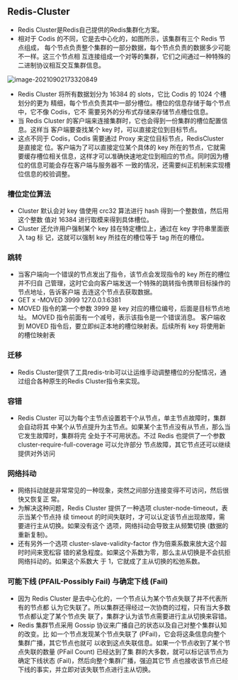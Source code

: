 ## Redis-Cluster

* Redis Cluster是Redis自己提供的Redis集群化方案。
* 相对于 Codis 的不同，它是去中心化的，如图所示，该集群有三个 Redis 节点组成， 每个节点负责整个集群的一部分数据，每个节点负责的数据多少可能不一样。这三个节点相 互连接组成一个对等的集群，它们之间通过一种特殊的二进制协议相互交互集群信息。

![image-20210902173320849](https://cdn.jsdelivr.net/gh/ClareTung/ImageHostingService/img/image-20210902173320849.png)

* Redis Cluster 将所有数据划分为 16384 的 slots，它比 Codis 的 1024 个槽划分的更为 精细，每个节点负责其中一部分槽位。槽位的信息存储于每个节点中，它不像 Codis，它不 需要另外的分布式存储来存储节点槽位信息。
* 当 Redis Cluster 的客户端来连接集群时，它也会得到一份集群的槽位配置信息。这样当 客户端要查找某个 key 时，可以直接定位到目标节点。
* 这点不同于 Codis，Codis 需要通过 Proxy 来定位目标节点，RedisCluster 是直接定 位。客户端为了可以直接定位某个具体的 key 所在的节点，它就需要缓存槽位相关信息，这样才可以准确快速地定位到相应的节点。同时因为槽位的信息可能会存在客户端与服务器不 一致的情况，还需要纠正机制来实现槽位信息的校验调整。

### 槽位定位算法

* Cluster 默认会对 key 值使用 crc32 算法进行 hash 得到一个整数值，然后用这个整数 值对 16384 进行取模来得到具体槽位。 
* Cluster 还允许用户强制某个 key 挂在特定槽位上，通过在 key 字符串里面嵌入 tag 标 记，这就可以强制 key 所挂在的槽位等于 tag 所在的槽位。

### 跳转

* 当客户端向一个错误的节点发出了指令，该节点会发现指令的 key 所在的槽位并不归自 己管理，这时它会向客户端发送一个特殊的跳转指令携带目标操作的节点地址，告诉客户端 去连这个节点去获取数据。
* GET x -MOVED 3999 127.0.0.1:6381 
* MOVED 指令的第一个参数 3999 是 key 对应的槽位编号，后面是目标节点地址。 MOVED 指令前面有一个减号，表示该指令是一个错误消息。 客户端收到 MOVED 指令后，要立即纠正本地的槽位映射表。后续所有 key 将使用新 的槽位映射表

### 迁移

* Redis Cluster提供了工具redis-trib可以让运维手动调整槽位的分配情况，通过组合各种原生的Redis Cluster指令来实现。

### 容错

* Redis Cluster 可以为每个主节点设置若干个从节点，单主节点故障时，集群会自动将其 中某个从节点提升为主节点。如果某个主节点没有从节点，那么当它发生故障时，集群将完 全处于不可用状态。不过 Redis 也提供了一个参数 cluster-require-full-coverage 可以允许部分 节点故障，其它节点还可以继续提供对外访问

### 网络抖动

* 网络抖动就是非常常见的一种现象，突然之间部分连接变得不可访问，然后很快又恢复正 常。
* 为解决这种问题，Redis Cluster 提供了一种选项 cluster-node-timeout，表示当某个节点持 续 timeout 的时间失联时，才可以认定该节点出现故障，需要进行主从切换。如果没有这个 选项，网络抖动会导致主从频繁切换 (数据的重新复制)。
* 还有另外一个选项 cluster-slave-validity-factor 作为倍乘系数来放大这个超时时间来宽松容 错的紧急程度。如果这个系数为零，那么主从切换是不会抗拒网络抖动的。如果这个系数大 于 1，它就成了主从切换的松弛系数。

### 可能下线 (PFAIL-Possibly Fail) 与确定下线 (Fail)

* 因为 Redis Cluster 是去中心化的，一个节点认为某个节点失联了并不代表所有的节点都 认为它失联了。所以集群还得经过一次协商的过程，只有当大多数节点都认定了某个节点失 联了，集群才认为该节点需要进行主从切换来容错。 
* Redis 集群节点采用 Gossip 协议来广播自己的状态以及自己对整个集群认知的改变。比 如一个节点发现某个节点失联了 (PFail)，它会将这条信息向整个集群广播，其它节点也就可 以收到这点失联信息。如果一个节点收到了某个节点失联的数量 (PFail Count) 已经达到了集 群的大多数，就可以标记该节点为确定下线状态 (Fail)，然后向整个集群广播，强迫其它节 点也接收该节点已经下线的事实，并立即对该失联节点进行主从切换。

